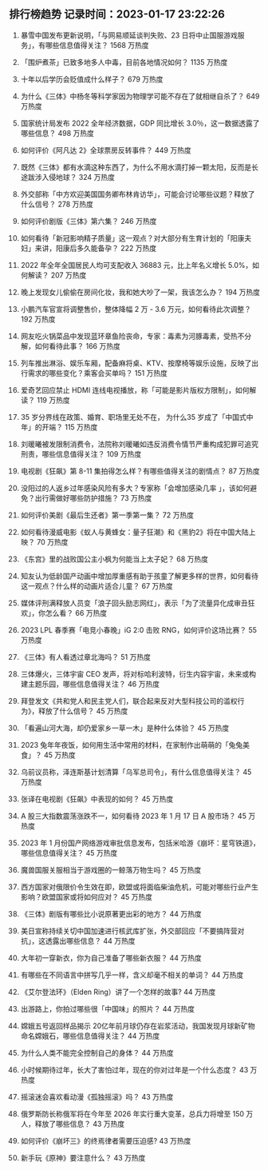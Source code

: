 
## 排行榜趋势 记录时间：2023-01-17 23:22:26
  
  1. 暴雪中国发布更新说明，「与网易顺延谈判失败、23 日将中止国服游戏服务」，有哪些信息值得关注？ 1568 万热度
    
  2. 「围炉煮茶」已致多地多人中毒，目前各地情况如何？ 1135 万热度
    
  3. 十年以后学历会贬值成什么样子？ 679 万热度
    
  4. 为什么《三体》中杨冬等科学家因为物理学可能不存在了就相继自杀了？ 649 万热度
    
  5. 国家统计局发布 2022 全年经济数据，GDP 同比增长 3.0％，这一数据透露了哪些信息？ 498 万热度
    
  6. 如何评价《阿凡达 2》全球票房反转事件？ 449 万热度
    
  7. 既然《三体》都有水滴这种东西了，为什么不用水滴打掉一颗太阳，反而是长途跋涉入侵地球？ 324 万热度
    
  8. 外交部称「中方欢迎美国国务卿布林肯访华」，可能会讨论哪些议题？释放了什么信号？ 278 万热度
    
  9. 如何评价剧版《三体》第六集？ 246 万热度
    
  10. 如何看待「新冠影响精子质量」这一观点？对大部分有生育计划的「阳康夫妇」来讲，阳康后多久能备孕？ 222 万热度
    
  11. 2022 年全年全国居民人均可支配收入 36883 元，比上年名义增长 5.0%，如何解读？ 207 万热度
    
  12. 晚上发现女儿偷偷在房间化妆，我和她大吵了一架，我该怎么办？ 194 万热度
    
  13. 小鹏汽车官宣将调整售价，整体降幅 2 万 - 3.6 万元，如何看待此次调整？ 192 万热度
    
  14. 网友吃火锅菜品中发现蓝环章鱼险丧命，专家：毒素为河豚毒素，受热不分解，如何看待此事？ 166 万热度
    
  15. 列车推出淋浴、娱乐车厢，配备麻将桌、KTV、按摩椅等娱乐设施，反映了出行需求的哪些变化？乘客会买单吗？ 151 万热度
    
  16. 爱奇艺回应禁止 HDMI 连线电视播放，称「可能是影片版权方限制」，如何解读？ 119 万热度
    
  17. 35 岁分界线在政策、婚育、职场里无处不在， 为什么35 岁成了「中国式中年」的开端？ 115 万热度
    
  18. 刘暖曦被发限制消费令，法院称刘暖曦如违反消费令情节严重构成犯罪可追究刑责，哪些信息值得关注？ 109 万热度
    
  19. 电视剧《狂飙》第 8-11 集拍得怎么样？有哪些值得关注的剧情点？ 87 万热度
    
  20. 没阳过的人返乡过年感染风险有多大？专家称「会增加感染几率 」，该如何避免？出行需做好哪些防护措施？ 73 万热度
    
  21. 如何评价美剧《最后生还者》第一季第一集？ 72 万热度
    
  22. 如何看待漫威电影《蚁人与黄蜂女：量子狂潮》和《黑豹2》将在中国大陆上映？ 70 万热度
    
  23. 《东宫》里的战败国公主小枫为何能当上太子妃？ 68 万热度
    
  24. 知友认为低龄国产动画中增加厚重感有助于孩童了解更多样的世界，如何看待这一观点？什么样的动画片适合儿童？ 67 万热度
    
  25. 媒体评刑满释放人员变「浪子回头励志网红」，表示「为了流量异化成审丑狂欢」，你怎么看？ 66 万热度
    
  26. 2023 LPL 春季赛「电竞小春晚」iG 2:0 击败 RNG，如何评价这场比赛？ 55 万热度
    
  27. 《三体》有人看透过章北海吗？ 51 万热度
    
  28. 三体爆火，三体宇宙 CEO 发声，将对标哈利波特，衍生内容宇宙，未来或构建主题乐园，哪些信息值得关注？ 46 万热度
    
  29. 拜登发文《共和党人和民主党人们，联合起来反对大型科技公司的滥权行为》，释放了什么信号？ 45 万热度
    
  30. 「看遍山河大海，却仍爱家乡一草一木」是种什么体验？ 45 万热度
    
  31. 2023 兔年年夜饭，如何用生活中常用的材料，在家制作出萌萌的「兔兔美食」？ 45 万热度
    
  32. 乌前议员称，泽连斯基计划清算「乌军总司令」，有什么信息值得关注？ 45 万热度
    
  33. 张译在电视剧《狂飙》中表现的如何？ 45 万热度
    
  34. A 股三大指数震荡涨跌不一，如何看待 2023 年 1 月 17 日 A 股市场？ 45 万热度
    
  35. 2023 年 1 月份国产网络游戏审批信息发布，包括米哈游《崩坏：星穹铁道》，哪些信息值得关注？ 45 万热度
    
  36. 魔兽国服关服相当于游戏圈的一鲸落万物生吗？ 45 万热度
    
  37. 西方国家对俄限价令生效在即，欧盟或将面临柴油危机，可能对哪些行业产生影响？欧盟国家或将如何应对？ 45 万热度
    
  38. 《三体》剧版有哪些比小说原著更出彩的地方？ 44 万热度
    
  39. 美日宣称持续关切中国加速进行核武库扩张，外交部回应「不要搞阵营对抗」，这透露出哪些信息？ 44 万热度
    
  40. 大年初一穿新衣，你为自己准备了哪些新衣服？ 44 万热度
    
  41. 有哪些在不同语言中拼写几乎一样，含义却毫不相关的单词？ 44 万热度
    
  42. 《艾尔登法环》（Elden Ring）讲了一个怎样的故事? 44 万热度
    
  43. 出游路上，你拍过哪些很「中国味」的照片？ 44 万热度
    
  44. 嫦娥五号返回样品揭示 20亿年前月球仍存在岩浆活动，我国发现月球新矿物命名嫦娥石，哪些信息值得关注？ 44 万热度
    
  45. 为什么人类不能完全控制自己的身体？ 44 万热度
    
  46. 小时候期待过年，长大了害怕过年，现在的你对过年是一个什么态度？ 43 万热度
    
  47. 摇滚迷会喜欢看动漫《孤独摇滚》吗？ 43 万热度
    
  48. 俄罗斯防长称俄军将在今年至 2026 年实行重大变革，总兵力将增至 150 万人，释放了哪些信息？ 43 万热度
    
  49. 如何评价《崩坏三》的终焉律者需要压迫感? 43 万热度
    
  50. 新手玩《原神》要注意什么？ 43 万热度
    